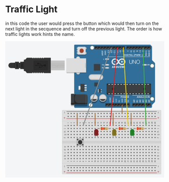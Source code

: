 # Traffic Light

in this code the user would press the button which would then turn on the next light in the secquence and turn off the previous light. The order is how traffic lights work hints the name.

![traffic-light-circut](traffic-light-circut.png)

